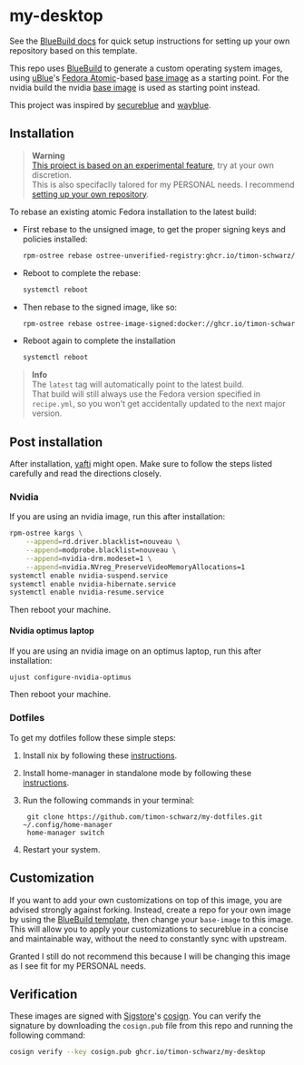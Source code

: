 # my-desktop

See the [BlueBuild docs](https://blue-build.org/how-to/setup/) for quick setup instructions for setting up your own repository based on this template.

This repo uses [BlueBuild](https://blue-build.org/) to generate a custom operating system images, using [uBlue](https://universal-blue.org)'s [Fedora Atomic](https://fedoraproject.org/atomic-desktops/)-based [base image](https://github.com/ublue-os/main/pkgs/container/base-main) as a starting point.
For the nvidia build the nvidia [base image](https://github.com/ublue-os/hwe/pkgs/container/base-nvidia) is used as starting point instead.

This project was inspired by [secureblue](https://github.com/secureblue/secureblue) and [wayblue](https://github.com/wayblueorg/wayblue).


## Installation

> **Warning**  
> [This project is based on an experimental feature](https://www.fedoraproject.org/wiki/Changes/OstreeNativeContainerStable), try at your own discretion.  
> This is also specifaclly talored for my PERSONAL needs. I recommend [setting up your own repository](https://blue-build.org/how-to/setup/).

To rebase an existing atomic Fedora installation to the latest build:

- First rebase to the unsigned image, to get the proper signing keys and policies installed:
  ```bash
  rpm-ostree rebase ostree-unverified-registry:ghcr.io/timon-schwarz/my-desktop:latest
  ```
- Reboot to complete the rebase:
  ```bash
  systemctl reboot
  ```
- Then rebase to the signed image, like so:
  ```bash
  rpm-ostree rebase ostree-image-signed:docker://ghcr.io/timon-schwarz/my-desktop:latest
  ```
- Reboot again to complete the installation
  ```bash
  systemctl reboot
  ```

> **Info**  
> The `latest` tag will automatically point to the latest build.  
> That build will still always use the Fedora version specified in `recipe.yml`, so you won't get accidentally updated to the next major version.


## Post installation

After installation, [yafti](https://github.com/ublue-os/yafti) might open. Make sure to follow the steps listed carefully and read the directions closely.

### Nvidia

If you are using an nvidia image, run this after installation:

```bash
rpm-ostree kargs \
    --append=rd.driver.blacklist=nouveau \
    --append=modprobe.blacklist=nouveau \
    --append=nvidia-drm.modeset=1 \
    --append=nvidia.NVreg_PreserveVideoMemoryAllocations=1
systemctl enable nvidia-suspend.service
systemctl enable nvidia-hibernate.service
systemctl enable nvidia-resume.service
```

Then reboot your machine.

#### Nvidia optimus laptop

If you are using an nvidia image on an optimus laptop, run this after installation:

```bash
ujust configure-nvidia-optimus
```

Then reboot your machine.

### Dotfiles

To get my dotfiles follow these simple steps:
1. Install nix by following these [instructions](https://github.com/DeterminateSystems/nix-installer).
2. Install home-manager in standalone mode by following these [instructions](https://nix-community.github.io/home-manager/#sec-install-standalone).
3. Run the following commands in your terminal:

        git clone https://github.com/timon-schwarz/my-dotfiles.git ~/.config/home-manager
        home-manager switch

4. Restart your system.


## Customization

If you want to add your own customizations on top of this image, you are advised strongly against forking. Instead, create a repo for your own image by using the [BlueBuild template](https://github.com/blue-build/template), then change your `base-image` to this image.
This will allow you to apply your customizations to secureblue in a concise and maintainable way, without the need to constantly sync with upstream. 

Granted I still do not recommend this because I will be changing this image as I see fit for my PERSONAL needs.
 
## Verification

These images are signed with [Sigstore](https://www.sigstore.dev/)'s [cosign](https://github.com/sigstore/cosign). You can verify the signature by downloading the `cosign.pub` file from this repo and running the following command:

```bash
cosign verify --key cosign.pub ghcr.io/timon-schwarz/my-desktop
```
